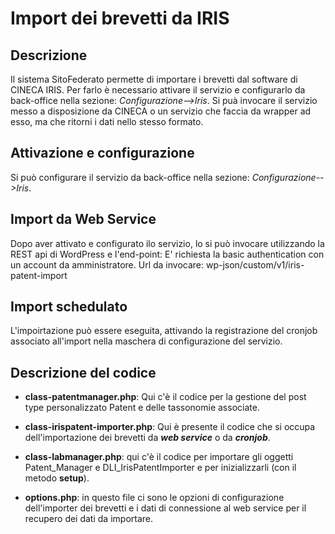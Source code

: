 # Import dei brevetti da IRIS

## Descrizione
Il sistema SitoFederato permette di importare i brevetti dal software di CINECA IRIS.
Per farlo è necessario attivare il servizio e configurarlo da back-office nella sezione: *Configurazione-->Iris*.
Si puà invocare il servizio messo a disposizione da CINECA o un servizio che faccia da wrapper ad esso, ma che ritorni i dati nello stesso formato.


## Attivazione e configurazione
Si può configurare il servizio da back-office nella sezione: *Configurazione-->Iris*.

## Import da Web Service
Dopo aver attivato e configurato ilo servizio, lo si può invocare utilizzando la REST api di WordPress e l'end-point:
E' richiesta la basic authentication con un account da amministratore.
Url da invocare: wp-json/custom/v1/iris-patent-import

## Import schedulato
L'impoirtazione può essere eseguita, attivando la registrazione del cronjob associato all'import nella maschera di configurazione del servizio.

## Descrizione del codice

 - **class-patentmanager.php**: Qui c'è il codice per la gestione del post type personalizzato Patent e delle tassonomie associate.
 
 - **class-irispatent-importer.php**: Qui è presente il codice che si occupa dell'importazione dei brevetti da ***web service*** o da ***cronjob***.

 - **class-labmanager.php**: qui c'è il codice per importare gli oggetti Patent_Manager e DLI_IrisPatentImporter e per inizializzarli (con il metodo **setup**).
  
 - **options.php**: in questo file ci sono le opzioni di configurazione dell'importer dei brevetti e i dati di connessione al web service per il recupero dei dati da importare.
